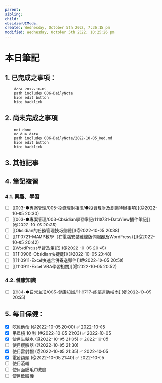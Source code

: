 ```yaml
---
parent: 
sibling: 
child: 
obsidianUIMode: 
created: Wednesday, October 5th 2022, 7:36:15 pm
modified: Wednesday, October 5th 2022, 10:25:26 pm
---
```


# 本日筆記


## 1. 已完成之事項：
```tasks
	done 2022-10-05
	path includes 006-DailyNote
	hide edit button 
	hide backlink
```

## 2. 尚未完成之事項
```tasks
	not done
	no due date
	path includes 006-DailyNote/2022-10-05_Wed.md
	hide edit button 
	hide backlink
```

## 3. 其他記事

## 4. 筆記複習
### 4.1. 興趣、學習
- [ ] [[003-●專案管理/005-投資理財相關/●投資理財及創業待辦事項]](@2022-10-05 20:30)
- [ ] [[003-●專案管理/003-Obsidian學習筆記/1110731-DataView插件筆記]](@2022-10-05 20:35)
- [ ] [[Obsidian的任務管理技巧彙總]](@2022-10-05 20:38)
- [ ] [[1110721-MAMP教學（在電腦安裝離線版伺服器及WordPress）]](@2022-10-05 20:42)
- [ ] [[WordPress學習及筆記]](@2022-10-05 20:45)
- [ ] [[1110906-Obsidian快捷鍵]](@2022-10-05 20:48)
- [ ] [[1110911-Excel快速合併寄送郵件]](@2022-10-05 20:50)
- [ ] [[1110911-Excel VBA學習相關]](@2022-10-05 20:52)

### 4.2. 健康知識
- [ ] [[004-●日常生活/005-健康知識/1110717-能量運動指南]](@2022-10-05 20:55)

## 5. 每日保健：
- [x] 吃維他命 (@2022-10-05 20:00) ✅ 2022-10-05
- [x] 吊單槓 10 秒 (@2022-10-05 21:03) ✅ 2022-10-05
- [x] 使用生髮水 (@2022-10-05 21:05) ✅ 2022-10-05
- [ ] 使用瘦臉器 (@2022-10-05 21:30)
- [x] 使用雷射帽 (@2022-10-05 21:35) ✅ 2022-10-05
- [x] 電療額頭 (@2022-10-05 21:40) ✅ 2022-10-05
- [ ] 使用滾輪
- [ ] 使用面膜毛巾敷臉
- [ ] 使用敷臉機